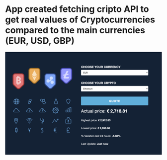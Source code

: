 
# App created fetching cripto API to get real values of Cryptocurrencies compared to the main currencies (EUR, USD, GBP)




<img src="./screenshots/Home.png"/>